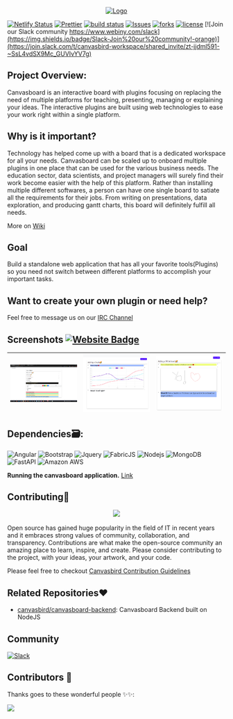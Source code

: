 <p align="center">
  <a href="#">
    <img src="https://github.com/Canvasbird/canvasboard/blob/master/src/assets/Canvasboard.png?raw=true" alt="Logo" width="800">
</p>

[![Netlify Status](https://api.netlify.com/api/v1/badges/d8d6b080-423d-45c8-974e-fb1f7986a028/deploy-status)](https://app.netlify.com/sites/canvasboard/deploys)
[![Prettier](https://img.shields.io/badge/code_style-prettier-ff69b4.svg)](https://prettier.io)
[![build status](https://github.com/Canvasbird/canvasboard/workflows/Build/badge.svg)](https://github.com/Canvasbird/canvasboard/actions)
[![Issues](https://img.shields.io/github/issues/Canvasbird/canvasboard)](#issues)
[![forks](https://img.shields.io/github/forks/Canvasbird/canvasboard)](#forks)
[![license](https://img.shields.io/github/license/Canvasbird/canvasboard)](#license)
[![Join our Slack community https://www.webiny.com/slack](https://img.shields.io/badge/Slack-Join%20our%20community!-orange)](https://join.slack.com/t/canvasbird-workspace/shared_invite/zt-jjdml591-~SsL4vdSX9Mc_GUVIvYV7g)
</br>

## Project Overview:

<!--  > <strong>The whole purpose of education is to turn mirrors into windows.<br>- Sydney J. Harris</strong> -->

Canvasboard is an interactive board with plugins focusing on replacing the need of multiple platforms for teaching, presenting, managing or explaining your ideas. The interactive plugins are built using web technologies to ease your work right within a single platform.

## Why is it important?

Technology has helped come up with a board that is a dedicated workspace for all your needs. 
Canvasboard can be scaled up to onboard multiple plugins in one place that can be used for the various business needs. The education sector, data scientists, and project managers will surely find their work become easier with the help of this platform. Rather than installing multiple different softwares, a person can have one single board to satiate all the requirements for their jobs. From writing on presentations, data exploration, and producing gantt charts, this board will definitely fulfill all needs.

More on [Wiki](https://github.com/Canvasbird/canvasboard/wiki)

## Goal

Build a standalone web application that has all your favorite tools(Plugins) so you need not switch between different platforms to accomplish your important tasks.

## Want to create your own plugin or need help?

Feel free to message us on our [IRC Channel](https://gitter.im/canvasbird/canvasboard-frontend)

## Screenshots [![Website Badge](https://img.shields.io/badge/Visit-Now-green?style=for-the-badge&logo=vercel)](https://canvasboard.live/)

| ![cb_1][01] | ![cb_2][02] | ![cb3_3][03] |
| --- | --- | --- |

## Dependencies🗃:
<p><img src="https://img.shields.io/badge/-Angular-FF0000?style=flat-square&amp;logo=angular" alt="Angular" class="screenshot">
<img src="https://img.shields.io/badge/-Bootstrap-563D7C?style=flat-square&amp;logo=bootstrap" alt="Bootstrap" class="screenshot">
<img src="https://img.shields.io/badge/-Jquery-black?style=flat-square&amp;logo=Jquery" alt="Jquery" class="screenshot">
<img src="https://img.shields.io/badge/-FabricJS-yellow?style=flat-square&amp;logo=fabricjs" alt="FabricJS" class="screenshot">
<img src="https://img.shields.io/badge/-Nodejs-black?style=flat-square&amp;logo=Node.js" alt="Nodejs" class="screenshot">
<img src="https://img.shields.io/badge/-MongoDB-black?style=flat-square&amp;logo=mongodb" alt="MongoDB" class="screenshot">
<img src="https://img.shields.io/badge/-FastAPI-darkblue?style=flat-square&amp;logo=fastapi" alt="FastAPI" class="screenshot">
<img src="https://img.shields.io/badge/Amazon%20AWS-232F3E?style=flat-square&amp;logo=amazon-aws" alt="Amazon AWS" class="screenshot"></p>



<strong>Running the canvasboard application.</strong> [Link](https://github.com/Canvasbird/canvasboard/wiki/Cloning-Canvasboard-frontend)

## Contributing🤝 

<p align="center">
<img src="https://github.com/Canvasbird/canvasbird-wiki/blob/master/images/footer.png?raw=true">
</p>

Open source has gained huge popularity in the field of IT in recent years and it embraces strong values of community, collaboration, and transparency. Contributions are what make the open-source community an amazing place to learn, inspire, and create. Please consider contributing to the project, with your ideas, your artwork, and your code.

Please feel free to checkout [Canvasbird Contribution Guidelines](https://github.com/Canvasbird/canvasbird-wiki/wiki/Contribution-Guidelines)

## Related Repositories❤️
- [canvasbird/canvasboard-backend](https://github.com/Canvasbird/canvasboard-backend): Canvasboard Backend built on NodeJS

## Community

[![Slack](https://img.shields.io/badge/chat-on_slack-purple.svg?style=for-the-badge&logo=slack)](https://join.slack.com/t/canvasbird-workspace/shared_invite/zt-jjdml591-~SsL4vdSX9Mc_GUVIvYV7g)

## Contributors 🌟

Thanks goes to these wonderful people ✨✨:

<a href="https://github.com/Canvasbird/canvasboard/graphs/contributors">
  <img src="https://contrib.rocks/image?repo=Canvasbird/canvasboard" />
</a>

[//]: #ImageLinks
[01]: https://github.com/goliakshay357/hack-images/blob/master/hack2.png?raw=true
[02]: https://github.com/goliakshay357/hack-images/blob/master/graph.png?raw=true
[03]: https://github.com/goliakshay357/hack-images/blob/master/Screenshot%20from%202020-09-13%2020-38-40.png?raw=true
